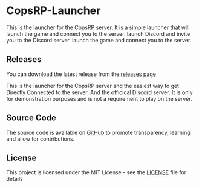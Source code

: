 # CopsRP-Launcher

This is the launcher for the CopsRP server. It is a simple launcher that will launch the game and connect you to the server.
launch Discord and invite you to the Discord server.
launch the game and connect you to the server.

## Releases

You can download the latest release from the [releases page](
    https://github.com/mrdiamonddirt/CopsRP-Launcher/releases/tag/Launcher)

This is the launcher for the CopsRP server and the easiest way to get Directly Connected to the server. And the officical Discord server. It is only for demonstration purposes and is not a requirement to play on the server.

## Source Code

The source code is available on [GitHub](https://github.com/mrdiamonddirt/CopsRP-Launcher/) to promote transparency, learning and allow for contributions.

## License

This project is licensed under the MIT License - see the [LICENSE](
    http://www.opensource.org/licenses/mit-license.php
) file for details


